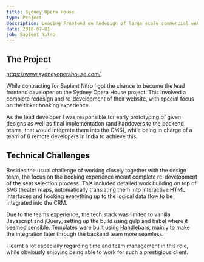 ```yaml
---
title: Sydney Opera House
type: Project
description: Leading Frontend on Redesign of large scale commercial web platform
date: 2016-07-01
job: Sapient Nitro
---
```


## The Project

https://www.sydneyoperahouse.com/

While contracting for Sapient Nitro I got the chance to become the lead frontend developer on the Sydney Opera House project. This involved a complete redesign and re-development of their website, with special focus on the ticket booking experience.

As the lead developer I was responsible for early prototyping of given designs as well as final implementation (and handovers to the backend teams, that would integrate them into the CMS), while being in charge of a team of 6 remote developers in India to achieve this.

## Technical Challenges

Besides the usual challenge of working closely together with the design team, the focus on the booking experience meant complete re-development of the seat selection process. This included detailed work building on top of SVG theater maps, automatically translating them into interactive HTML interfaces and hooking everything up to the logical data flow to be integrated into the CRM.

Due to the teams experience, the tech stack was limited to vanilla Javascript and jQuery, setting up the build using gulp and babel where it seemed sensible. Templates were built using [Handlebars](https://handlebarsjs.com/), mainly to make the integration later through the backend team more seamless.

I learnt a lot especially regarding time and team management in this role, while obviously enjoying being able to work for such a prestigious client.
